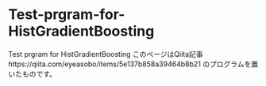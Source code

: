 # Test-prgram-for-HistGradientBoosting
Test prgram for HistGradientBoosting
このページはQiita記事https://qiita.com/eyeasobo/items/5e137b858a39464b8b21
のプログラムを置いたものです。

